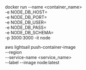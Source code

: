 docker run --name <container_name> \
 -e NODE_DB_HOST=<host>\
 -e NODE_DB_PORT=<port> \
 -e NODE_DB_USER=<user> \
 -e NODE_DB_PASS=<pass> \
 -e NODE_DB_SCHEMA=<schema> \
-p 3000:3000   -it node


aws lightsail push-container-image \
		--region <zone> \
		--service-name <service_name> \
		--label <label> --image node:latest
